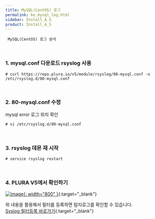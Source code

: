 ```yaml
---
title: MySQL(CentOS) 로그
permalink: ko_mysql_log.html
sidebar: Install_A_S
product: Install_A_S
---
```


     MySQL(CentOS) 로그 분석

<br />

### 1. mysql.conf 다운로드 rsyslog 사용

`# curl https://repo.plura.io/v5/module/rsyslog/80-mysql.conf -o /etc/rsyslog.d/80-mysql.conf`

<br />

### 2. 80-mysql.conf 수정

mysql error 로그 위치 확인

`# vi /etc/rsyslog.d/80-mysql.conf`

<br />

### 3. rsyslog 데몬 재 시작

`# service rsyslog restart`

<br />

### 4. PLURA V5에서 확인하기

[![image](/docs/images/Ins_G/Mysql(cent)log/1.png){: width="800" }](/docs/images/Ins_G/Mysql(cent)log/1.png){:target="_blank"}

위 내용을 활용해서 필터를 등록하면 탐지로그를 확인할 수 있습니다.   
[Syslog 필터등록 바로가기](https://qubitsec.github.io/ko_f_regi_syslog.html){:target="_blank"}